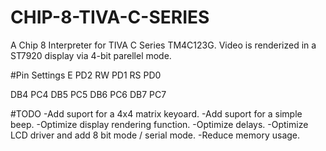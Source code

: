 # CHIP-8-TIVA-C-SERIES
A Chip 8 Interpreter for TIVA C Series TM4C123G.
Video is renderized in a ST7920 display via 4-bit parellel mode.

#Pin Settings 
E   PD2
RW  PD1
RS  PD0

DB4 PC4
DB5 PC5
DB6 PC6
DB7 PC7

#TODO
-Add suport for a 4x4 matrix keyoard.
-Add suport for a simple beep.
-Optimize display rendering function.
-Optimize delays.
-Optimize LCD driver and add 8 bit mode / serial mode.
-Reduce memory usage.

